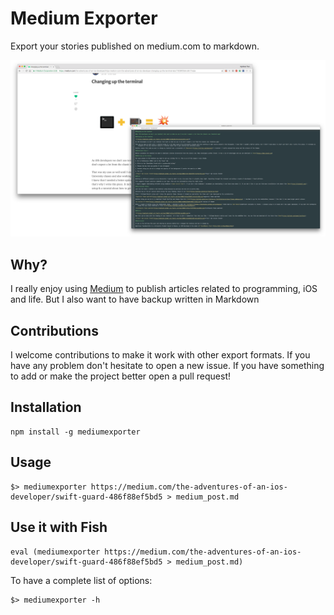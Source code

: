 # Medium Exporter
Export your stories published on medium.com to markdown.

![image](images/screenshot.png)

## Why?

I really enjoy using [Medium](https://medium.com) to publish articles related to programming, iOS and life. But I also want to have backup written in Markdown
## Contributions

I welcome contributions to make it work with other export formats. If you have any problem don't hesitate to open a new issue. If you have something to add or make the project better open a pull request!

## Installation

    npm install -g mediumexporter

## Usage

    $> mediumexporter https://medium.com/the-adventures-of-an-ios-developer/swift-guard-486f88ef5bd5 > medium_post.md

## Use it with Fish

    eval (mediumexporter https://medium.com/the-adventures-of-an-ios-developer/swift-guard-486f88ef5bd5 > medium_post.md)

To have a complete list of options:

    $> mediumexporter -h
